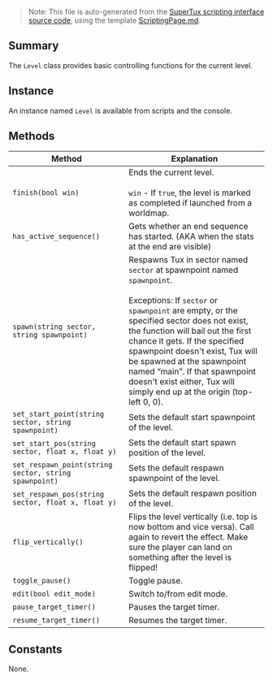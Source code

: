 > Note: This file is auto-generated from the [SuperTux scripting interface source code](https://github.com/SuperTux/supertux/tree/master/src/scripting), using the template [ScriptingPage.md](https://github.com/SuperTux/wiki/tree/master/templates/ScriptingPage.md).

Summary
-------

The `Level` class provides basic controlling functions for the current level.

Instance
--------

An instance named `Level` is available from scripts and the console. 

Methods
-------

Method | Explanation
-------|-------
`finish(bool win)` | Ends the current level. <br /><br /> `win` - If `true`, the level is marked as completed if launched from a worldmap. 
`has_active_sequence()` | Gets whether an end sequence has started. (AKA when the stats at the end are visible) 
`spawn(string sector, string spawnpoint)` | Respawns Tux in sector named `sector` at spawnpoint named `spawnpoint`. <br /><br /> Exceptions: If `sector` or `spawnpoint` are empty, or the specified sector does not exist, the function will bail out the first chance it gets. If the specified spawnpoint doesn't exist, Tux will be spawned at the spawnpoint named “main”. If that spawnpoint doesn't exist either, Tux will simply end up at the origin (top-left 0, 0). 
`set_start_point(string sector, string spawnpoint)` | Sets the default start spawnpoint of the level. 
`set_start_pos(string sector, float x, float y)` | Sets the default start spawn position of the level. 
`set_respawn_point(string sector, string spawnpoint)` | Sets the default respawn spawnpoint of the level. 
`set_respawn_pos(string sector, float x, float y)` | Sets the default respawn position of the level. 
`flip_vertically()` | Flips the level vertically (i.e. top is now bottom and vice versa). Call again to revert the effect. Make sure the player can land on something after the level is flipped! 
`toggle_pause()` | Toggle pause. 
`edit(bool edit_mode)` | Switch to/from edit mode. 
`pause_target_timer()` | Pauses the target timer. 
`resume_target_timer()` | Resumes the target timer. 


Constants
---------

None.
